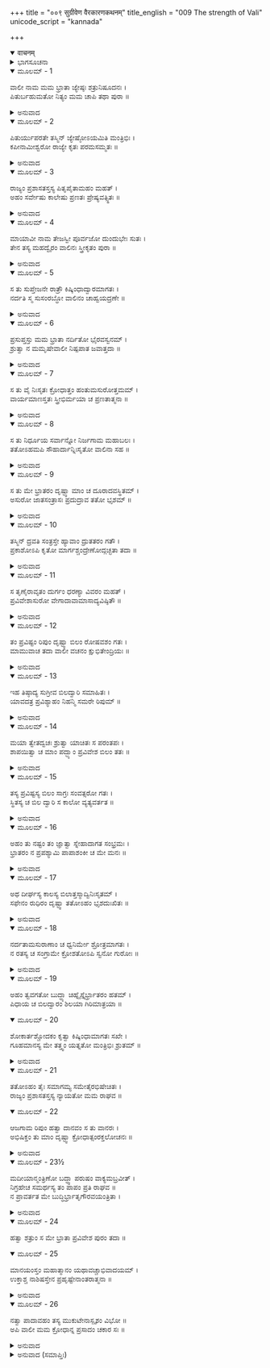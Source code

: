 +++
title = "००९ सुग्रीवेण वैरकारणकथनम्"
title_english = "009 The strength of Vali"
unicode_script = "kannada"

+++
<details open><summary>वाचनम्</summary>

<div class="audioEmbed"  caption="श्रीराम-हरिसीताराममूर्ति-घनपाठिभ्यां वचनम्" src="https://archive.org/download/Ramayana-recitation-Sriram-harisItArAmamUrti-Ghanapaati-v2/Kanda_4/Kanda_4_KSK-009-Sugreevena_Vairakarana_Kathanam_0.mp3"></div>
</details>



<details><summary>ಭಾಗಸೂಚನಾ</summary>

ಸುಗ್ರೀವನು ವಾಲಿಯೊಂದಿಗೆ ಉಂಟಾದ ವೈರದ ಕಾರಣವನ್ನು ಶ್ರೀರಾಮಚಂದ್ರನಿಗೆ ತಿಳಿಸಿದುದು
</details>

<details open><summary>ಮೂಲಮ್ - 1</summary>

ವಾಲೀ ನಾಮ ಮಮ ಭ್ರಾತಾ ಜ್ಯೇಷ್ಠಃ ಶತ್ರುನಿಷೂದನಃ ।  
ಪಿತುರ್ಬಹುಮತೋ ನಿತ್ಯಂ ಮಮ ಚಾಪಿ ತಥಾ ಪುರಾ ॥
</details>

<details><summary>ಅನುವಾದ</summary>

ರಘುನಂದನ! ವಾಲಿಯು ನನಗೆ ಅಣ್ಣನಾಗಿದ್ದಾನೆ. ಅವನಲ್ಲಿ ಶತ್ರುಗಳನ್ನು ಸಂಹರಿಸುವ ಶಕ್ತಿಯಿದೆ. ನನ್ನ ತಂದೆ ಋಕ್ಷರಾಜರೂ ಅವನನ್ನು ಬಹಳ ಪ್ರೀತಿಸುತ್ತಿದ್ದರು. ವೈರಕ್ಕಿಂತ ಮೊದಲು ನನ್ನ ಮನಸ್ಸಿನಲ್ಲಿಯೂ ಅವನ ಕುರಿತು ಆದರವಿತ್ತು.॥1॥
</details>

<details open><summary>ಮೂಲಮ್ - 2</summary>

ಪಿತುರ್ಯುಪರತೇ ತಸ್ಮಿನ್ ಜ್ಯೇಷ್ಠೋಽಯಮಿತಿ ಮಂತ್ರಿಭಿಃ ।  
ಕಪೀನಾಮೀಶ್ವರೋ ರಾಜ್ಯೇ ಕೃತಃ ಪರಮಸಮ್ಮತಃ ॥
</details>

<details><summary>ಅನುವಾದ</summary>

ತಂದೆಯವರು ಗತಿಸಿದ ಬಳಿಕ ಮಂತ್ರಿಗಳು ಅವನು ಹಿರಿಯವನೆಂದು ತಿಳಿದು ವಾನರರಿಗೆ ರಾಜನಾಗಿಸಿದರು. ಅವನು ಎಲ್ಲರಿಗೆ ತುಂಬಾ ಪ್ರಿಯನಾಗಿದ್ದನು. ಅದಕ್ಕಾಗಿ ಕಿಷ್ಕಿಂಧೆಯ ರಾಜ್ಯದಲ್ಲಿ ಪ್ರತಿಷ್ಠಾಪಿತನಾಗಿದ್ದನು.॥2॥
</details>

<details open><summary>ಮೂಲಮ್ - 3</summary>

ರಾಜ್ಯಂ ಪ್ರಶಾಸತಸ್ತಸ್ಯ ಪಿತೃಪೈತಾಮಹಂ ಮಹತ್ ।  
ಅಹಂ ಸರ್ವೇಷು ಕಾಲೇಷು ಪ್ರಣತಃ ಪ್ರೇಷ್ಯವತ್ಸ್ಥಿತಃ ॥
</details>

<details><summary>ಅನುವಾದ</summary>

ಅವನು ತಂದೆ-ತಾತಂದಿರ ವಿಶಾಲ ರಾಜ್ಯವನ್ನು ಆಳತೊಡಗಿದನು ಮತ್ತು ನಾನು ಎಲ್ಲ ಸಮಯದಲ್ಲಿ ವಿನೀತ ಭಾವದಿಂದ ದಾಸನಂತೆ ಅವನ ಸೇವೆಯಲ್ಲಿ ಇರತೊಡಗಿದೆ.॥3॥
</details>

<details open><summary>ಮೂಲಮ್ - 4</summary>

ಮಾಯಾವೀ ನಾಮ ತೇಜಸ್ವೀ ಪೂರ್ವಜೋ ದುಂದುಭೇಃ ಸುತಃ ।  
ತೇನ ತಸ್ಯ ಮಹದ್ವೈರಂ ವಾಲಿನಃ ಸ್ತ್ರೀಕೃತಂ ಪುರಾ ॥
</details>

<details><summary>ಅನುವಾದ</summary>

ಆ ದಿನಗಳಲ್ಲಿ ಮಾಯಾವೀ ಎಂಬ ಒಬ್ಬ ತೇಜಸ್ವೀ ದಾನವನಿದ್ದನು. ಅವನು ಮಯನೆಂಬ ದಾನವನ ಪುತ್ರನೂ, ದುಂದುಭಿಯ ಅಣ್ಣನೂ ಆಗಿದ್ದನು. ಅವನೊಂದಿಗೆ ವಾಲಿಗೆ ಸ್ತ್ರೀಯ ಕಾರಣದಿಂದ ಭಾರಿ ವೈರ ಉಂಟಾಗಿತ್ತು.॥4॥
</details>

<details open><summary>ಮೂಲಮ್ - 5</summary>

ಸ ತು ಸುಪ್ತೇಜನೇ ರಾತ್ರೌ ಕಿಷ್ಕಿಂಧಾದ್ವಾರಮಾಗತಃ ।  
ನರ್ದತಿ ಸ್ಮ ಸುಸಂರಬ್ಧೋ ವಾಲಿನಂ ಚಾಹ್ವಯದ್ರಣೇ ॥
</details>

<details><summary>ಅನುವಾದ</summary>

ಒಂದು ದಿನ ಅರ್ಧರಾತ್ರೆಯಲ್ಲಿ ಎಲ್ಲರೂ ಮಲಗಿದ್ದಾಗ ಮಾಯಾವಿಯು ಕಿಷ್ಕಿಂಧೆಯ ಬಾಗಿಲಿಗೆ ಬಂದು, ಕ್ರೋಧಗೊಂಡು ಗರ್ಜಿಸಿ, ವಾಲಿಯನ್ನು ಯುದ್ಧಕ್ಕಾಗಿ ಆಹ್ವಾನಿಸಿದನು.॥5॥
</details>

<details open><summary>ಮೂಲಮ್ - 6</summary>

ಪ್ರಸುಪ್ತಸ್ತು ಮಮ ಭ್ರಾತಾ ನರ್ದಿತೋ ಭೈರವಸ್ವನಮ್ ।  
ಶ್ರುತ್ವಾ ನ ಮಮೃಷೇವಾಲೀ ನಿಷ್ಪಪಾತ ಜವಾತ್ತದಾ ॥
</details>

<details><summary>ಅನುವಾದ</summary>

ಆಗ ನನ್ನ ಅಣ್ಣ ಮಲಗಿದ್ದನು. ದಾನವನ ಭೈರವನಾದ ಕೇಳಿ ನಿದ್ದೆಯಿಂದ ಎಚ್ಚರಗೊಂಡನು. ಆ ರಾಕ್ಷಸನ ಆಹ್ವಾನ ಅವನಿಂದ ಸಹಿಸಲಾಗಲಿಲ್ಲ; ಆದ್ದರಿಂದ ಅವನು ತತ್ಕ್ಷಣ ವೇಗವಾಗಿ ಅರಮನೆಯಿಂದ ಹೊರಟನು.॥6॥
</details>

<details open><summary>ಮೂಲಮ್ - 7</summary>

ಸ ತು ವೈ ನಿಃಸೃತಃ ಕ್ರೋಧಾತ್ತಂ ಹಂತುಮಸುರೋತ್ತಮಮ್ ।  
ವಾರ್ಯಮಾಣಸ್ತತಃ ಸ್ತ್ರೀಭಿರ್ಮಯಾ ಚ ಪ್ರಣತಾತ್ಮನಾ ॥
</details>

<details><summary>ಅನುವಾದ</summary>

ಅವನು ಕ್ರೋಧಗೊಂಡು ಆ ಶ್ರೇಷ್ಠ ಅಸುರನನ್ನು ಕೊಲ್ಲಲು ಹೊರಟಾಗ ನಾನು ಹಾಗೂ ಅಂತಃಪುರದ ಸ್ತ್ರೀಯರು ಕಾಲುಹಿಡಿದು ಹೋಗದಿರಲು ತಡೆದೆವು.॥7॥
</details>

<details open><summary>ಮೂಲಮ್ - 8</summary>

ಸ ತು ನಿರ್ಧೂಯ ಸರ್ವಾನ್ನೋ ನಿರ್ಜಗಾಮ ಮಹಾಬಲಃ ।  
ತತೋಽಹಮಪಿ ಸೌಹಾರ್ದಾನ್ನಿಃಸೃತೋ ವಾಲಿನಾ ಸಹ ॥
</details>

<details><summary>ಅನುವಾದ</summary>

ಆದರೆ ಮಹಾಬಲಿ ವಾಲಿಯು ನಮ್ಮೆಲ್ಲರನ್ನು ತಳ್ಳಿ ಹೊರಟುಬಿಟ್ಟನು, ಆಗ ನಾನೂ ಸ್ನೇಹವಶ ವಾಲಿಯೊಂದಿಗೇ ಹೊರಗೆ ಹೊರಟೆ.॥8॥
</details>

<details open><summary>ಮೂಲಮ್ - 9</summary>

ಸ ತು ಮೇ ಭ್ರಾತರಂ ದೃಷ್ಟ್ವಾ ಮಾಂ ಚ ದೂರಾದವಸ್ಥಿತಮ್ ।  
ಅಸುರೋ ಜಾತಸಂತ್ರಾಸಃ ಪ್ರದುದ್ರಾವ ತತೋ ಭೃಶಮ್ ॥
</details>

<details><summary>ಅನುವಾದ</summary>

ಆ ಅಸುರನು ನನ್ನ ಅಣ್ಣನನ್ನು ನೋಡಿದನು ಮತ್ತು ಸ್ವಲ್ಪ ದೂರದಲ್ಲಿದ್ದ ನನ್ನ ಮೇಲೆಯೂ ಅವನ ದೃಷ್ಟಿಬಿತ್ತು. ಮತ್ತೆ ಅವನು ಭಯದಿಂದ ನಡುಗಿ ಜೋರಾಗಿ ಓಡಿದನು.॥9॥
</details>

<details open><summary>ಮೂಲಮ್ - 10</summary>

ತಸ್ಮಿನ್ ದ್ರವತಿ ಸಂತ್ರಸ್ತೇ ಹ್ಯಾವಾಂ ದ್ರುತತರಂ ಗತೌ ।  
ಪ್ರಕಾಶೋಽಪಿ ಕೃತೋ ಮಾರ್ಗಶ್ಚಂದ್ರೇಣೋದ್ಗಚ್ಛತಾ ತದಾ ॥
</details>

<details><summary>ಅನುವಾದ</summary>

ಅವನು ಭಯಗೊಂಡು ಓಡಿದಾಗ ನಾವಿಬ್ಬರೂ ವೇಗವಾಗಿ ಅವನನ್ನು ಹಿಂಬಾಲಿಸಿದೆವು. ಆಗ ಉದಯಿಸಿದ ಚಂದ್ರನೂ ನಮ್ಮ ಮಾರ್ಗವನ್ನು ಪ್ರಕಾಶಿಸುತ್ತಿದ್ದನು.॥10॥
</details>

<details open><summary>ಮೂಲಮ್ - 11</summary>

ಸ ತೃಣೈರಾವೃತಂ ದುರ್ಗಂ ಧರಣ್ಯಾ ವಿವರಂ ಮಹತ್ ।  
ಪ್ರವಿವೇಶಾಸುರೋ ವೇಗಾದಾವಾಮಾಸಾದ್ಯವಿಷ್ಠಿತೌ ॥
</details>

<details><summary>ಅನುವಾದ</summary>

ಮುಂದೆ ಹೋದಾಗ ಅಲ್ಲಿ ಒಂದು ದೊಡ್ಡ ಗುಹೆ ಇತ್ತು. ಅದು ಗಿಡ-ಹುಲ್ಲಿನಿಂದ ಮುಚ್ಚಿಹೋಗಿತ್ತು. ಪ್ರವೇಶಿಸಲು ಅತ್ಯಂತ ಕಠಿಣವಾದ ಆ ಗುಹೆಯನ್ನು ಅಸುರನು ಹೊಕ್ಕನು. ಅಲ್ಲಿಗೆ ತಲುಪಿ ನಾವಿಬ್ಬರೂ ನಿಂತುಬಿಟ್ಟೆವು.॥11॥
</details>

<details open><summary>ಮೂಲಮ್ - 12</summary>

ತಂ ಪ್ರವಿಷ್ಟಂ ರಿಪುಂ ದೃಷ್ಟ್ವಾ ಬಿಲಂ ರೋಷವಶಂ ಗತಃ ।  
ಮಾಮುವಾಚ ತದಾ ವಾಲೀ ವಚನಂ ಕ್ಷುಭಿತೇಂದ್ರಿಯಃ ॥
</details>

<details><summary>ಅನುವಾದ</summary>

ಶತ್ರುವು ಬಿಲದೊಳಗೆ ನುಗ್ಗಿರುವುದನ್ನು ನೋಡಿ ವಾಲಿಗೆ ಅಸೀಮ ಕ್ರೋಧ ಉಂಟಾಯಿತು. ಅವನ ಎಲ್ಲ ಇಂದ್ರಿಯಗಳು ಕ್ಷುಬ್ಧವಾಗಿ ನನ್ನಲ್ಲಿ ಹೀಗೆ ಹೇಳಿದನು.॥12॥
</details>

<details open><summary>ಮೂಲಮ್ - 13</summary>

ಇಹ ತಿಷ್ಠಾದ್ಯ ಸುಗ್ರೀವ ಬಿಲದ್ವಾರಿ ಸಮಾಹಿತಃ ।  
ಯಾವದತ್ರ ಪ್ರವಿಶ್ಯಾಹಂ ನಿಹನ್ಮಿ ಸಮರೇ ರಿಪುಮ್ ॥
</details>

<details><summary>ಅನುವಾದ</summary>

ಸುಗ್ರೀವ! ನಾನು ಈ ಬಿಲದೊಳಗೆ ಪ್ರವೇಶಿಸಿ ಯುದ್ಧದಲ್ಲಿ ಶತ್ರುವನ್ನು ಕೊಲ್ಲುವವರೆಗೆ ನೀನು ಇಲ್ಲೇ ಬಾಗಿಲಲ್ಲಿ ಎಚ್ಚರವಾಗಿ ನಿಂತಿರು.॥13॥
</details>

<details open><summary>ಮೂಲಮ್ - 14</summary>

ಮಯಾ ತ್ವೇತದ್ವಚಃ ಶ್ರುತ್ವಾ ಯಾಚಿತಃ ಸ ಪರಂತಪಃ ।  
ಶಾಪಯಿತ್ವಾ ಚ ಮಾಂ ಪದ್ಭ್ಯಾಂ ಪ್ರವಿವೇಶ ಬಿಲಂ ತತಃ ॥
</details>

<details><summary>ಅನುವಾದ</summary>

ಈ ಮಾತನ್ನು ಕೇಳಿ ನಾನು ಪರಂತಪ ವಾಲಿಯಲ್ಲಿ ನಾನು ಜೊತೆಗೆ ಬರುವುದಾಗಿ ಪ್ರಾರ್ಥಿಸಿದೆ, ಆದರೆ ಅವನು ತನ್ನ ಚರಣಗಳ ಆಣೆಯಿಟ್ಟು ಒಬ್ಬಂಟಿಗನಾಗಿ ಬಿಲದಲ್ಲಿ ನುಗ್ಗಿದನು.॥14॥
</details>

<details open><summary>ಮೂಲಮ್ - 15</summary>

ತಸ್ಯ ಪ್ರವಿಷ್ಟಸ್ಯ ಬಿಲಂ ಸಾಗ್ರಃ ಸಂವತ್ಸರೋ ಗತಃ ।  
ಸ್ಥಿತಸ್ಯ ಚ ಬಿಲ ದ್ವಾರಿ ಸ ಕಾಲೋ ವ್ಯತ್ಯವರ್ತತ ॥
</details>

<details><summary>ಅನುವಾದ</summary>

ಬಿಲದೊಳಗೆ ಹೋದ ಅವನಿಗೆ ಒಂದು ವರ್ಷಕ್ಕಿಂತಲೂ ಹೆಚ್ಚು ಸಮಯ ಕಳೆದುಹೋಯಿತು. ಬಿಲದ ಬಾಗಿಲಲ್ಲಿ ನಿಂತ ನನಗೂ ಅಷ್ಟೇ ಸಮಯ ಕಳೆಯಿತು.॥15॥
</details>

<details open><summary>ಮೂಲಮ್ - 16</summary>

ಅಹಂ ತು ನಷ್ಟಂ ತಂ ಜ್ಞಾತ್ವಾ ಸ್ನೇಹಾದಾಗತ ಸಂಭ್ರಮಃ ।  
ಭ್ರಾತರಂ ನ ಪ್ರಪಶ್ಯಾಮಿ ಪಾಪಾಶಂಕೀ ಚ ಮೇ ಮನಃ ॥
</details>

<details><summary>ಅನುವಾದ</summary>

ಇಷ್ಟು ದಿನಗಳವರೆಗೆ ನನಗೆಅಣ್ಣನು ಕಾಣಿಸದಿದ್ದಾಗ ನನ್ನ ಅಣ್ಣನು ಗುಹೆಯಲ್ಲೇ ಎಲ್ಲೋ ಕಳೆದುಹೋದ ಎಂದು ತಿಳಿದು, ಆಗ ಭ್ರಾತೃಸ್ನೇಹದಿಂದಾಗಿ ನನ್ನ ಹೃದಯ ವ್ಯಾಕುಲಗೊಂಡಿತು. ನನ್ನ ಮನಸ್ಸಿನಲ್ಲೇ ಅವನು ಸತ್ತುಹೋಗಿರಬಹುದೆಂಬ ಆಶಂಕೆ ಉಂಟಾಗತೊಡಗಿತು.॥16॥
</details>

<details open><summary>ಮೂಲಮ್ - 17</summary>

ಅಥ ದೀರ್ಘಸ್ಯ ಕಾಲಸ್ಯ ಬಿಲಾತ್ತಸ್ಮಾದ್ವಿನಿಃಸೃತಮ್ ।  
ಸಫೇನಂ ರುಧಿರಂ ದೃಷ್ಟ್ವಾ ತತೋಽಹಂ ಭೃಶದುಃಖಿತಃ ॥
</details>

<details><summary>ಅನುವಾದ</summary>

ಅನಂತರ ಬಹಳ ಸಮಯದ ಬಳಿಕ ಆ ಬಿಲದಿಂದ ನೊರೆಸಹಿತ ರಕ್ತದ ಪ್ರವಾಹವೇ ಹೊರಟಿತು. ಅದನ್ನು ನೋಡಿ ನಾನು ಬಹಳ ದುಃಖಿತನಾದೆನು.॥17॥
</details>

<details open><summary>ಮೂಲಮ್ - 18</summary>

ನರ್ದತಾಮಸುರಾಣಾಂ ಚ ಧ್ವನಿರ್ಮೇ ಶ್ರೋತ್ರಮಾಗತಃ ।  
ನ ರತಸ್ಯ ಚ ಸಂಗ್ರಾಮೇ ಕ್ರೋಶತೋಽಪಿ ಸ್ವನೋ ಗುರೋಃ ॥
</details>

<details><summary>ಅನುವಾದ</summary>

ಇಷ್ಟರಲ್ಲಿ, ಗರ್ಜಿಸುವ ಅಸುರರ ಶಬ್ದವೂ ನನ್ನ ಕಿವಿಗೆ ಬಿತ್ತು. ಯುದ್ಧದಲ್ಲಿ ತೊಡಗಿದ ನನ್ನ ಅಣ್ಣನೂ ಗರ್ಜಿಸುತ್ತಿದ್ದನು, ಆದರೆ ಅವನ ದನಿ ನಾನು ಕೇಳಲಿಲ್ಲ.॥18॥
</details>

<details open><summary>ಮೂಲಮ್ - 19</summary>

ಅಹಂ ತ್ವವಗತೋ ಬುದ್ಧ್ಯಾ ಚಿಹ್ನೈಸ್ತೈರ್ಭ್ರಾತರಂ ಹತಮ್ ।  
ಪಿಧಾಯ ಚ ಬಿಲದ್ವಾರಂ ಶಿಲಯಾ ಗಿರಿಮಾತ್ರಯಾ ॥
</details>

<details open><summary>ಮೂಲಮ್ - 20</summary>

ಶೋಕಾರ್ತಶ್ಚೋದಕಂ ಕೃತ್ವಾ ಕಿಷ್ಕಿಂಧಾಮಾಗತಃ ಸಖೇ ।  
ಗೂಹಮಾನಸ್ಯ ಮೇ ತತ್ತ್ವಂ ಯತ್ನತೋ ಮಂತ್ರಿಭಿಃ ಶ್ರುತಮ್ ॥
</details>

<details><summary>ಅನುವಾದ</summary>

ಇದೆಲ್ಲ ಚಿಹ್ನೆಗಳನ್ನು ನೋಡಿ ಬುದ್ದಿಯಿಂದ ವಿಚಾರಮಾಡಿ, ನನ್ನ ಅಣ್ಣನು ಸತ್ತು ಹೋದನು ಎಂಬ ನಿಶ್ಚಯಕ್ಕೆ ಬಂದೆ. ಮತ್ತೆ ಆ ಗುಹೆಯ ಬಾಗಿಲಲ್ಲಿ ನಾನು ಪರ್ವತದಂತಹ ಒಂದು ಬಂಡೆಯನ್ನು ಇರಿಸಿ ಅದನ್ನು ಮುಚ್ಚಿ ಅಣ್ಣನಿಗೆ ಜಲಾಂಜಲಿಯನ್ನಿತ್ತು, ಶೋಕದಿಂದ ವ್ಯಾಕುಲನಾದ ನಾನು ಕಿಷ್ಕೆಂಧೆಗೆ ಮರಳಿ ಬಂದೆ. ಸಖನೇ! ನಾನು ಈ ಯಥಾರ್ಥವಾದ ಮಾತನ್ನು ಮರೆಮಾಡಿದ್ದರೂ ಮಂತ್ರಿಗಳು ಅದನ್ನು ಕೇಳಿಕೊಂಡರು.॥19-20॥
</details>

<details open><summary>ಮೂಲಮ್ - 21</summary>

ತತೋಽಹಂ ತೈಃ ಸಮಾಗಮ್ಯ ಸಮೇತೈರಭಿಷೇಚಿತಃ ।  
ರಾಜ್ಯಂ ಪ್ರಶಾಸತಸ್ತಸ್ಯ ನ್ಯಾಯತೋ ಮಮ ರಾಘವ ॥
</details>

<details open><summary>ಮೂಲಮ್ - 22</summary>

ಆಜಗಾಮ ರಿಪುಂ ಹತ್ವಾ ದಾನವಂ ಸ ತು ವಾನರಃ ।  
ಅಭಿಷಿಕ್ತಂ ತು ಮಾಂ ದೃಷ್ಟ್ವಾ ಕ್ರೋಧಾತ್ಸಂರಕ್ತಲೋಚನಃ ॥
</details>

<details><summary>ಅನುವಾದ</summary>

ಆಗ ಅವರೆಲ್ಲರೂ ಸೇರಿ ನನಗೆ ರಾಜ್ಯದ ಪಟ್ಟ ಕಟ್ಟಿದರು. ರಘುನಂದನ! ನಾನು ನ್ಯಾಯೋಚಿತ ರಾಜ್ಯವನ್ನು ಆಳತೊಡಗಿದೆ. ಇದೇ ಸಮಯದಲ್ಲಿ ತನ್ನ ಶತ್ರುವಾದ ದಾನವನನ್ನು ಕೊಂದು ವಾನರರಾಜ ವಾಲಿಯು ಮರಳಿದನು. ರಾಜನಾಗಿ ಪಟ್ಟಾಭಿಷಿಕ್ತನಾದ ನನ್ನನ್ನು ನೋಡಿ ಅವನ ಕಣ್ಣುಗಳು ಕೆಂಪಾದವು.॥21-22॥
</details>

<details open><summary>ಮೂಲಮ್ - 23½</summary>

ಮದೀಯಾನ್ಮಂತ್ರಿಣೋ ಬದ್ಧ್ವಾ ಪರುಷಂ ವಾಕ್ಯಮಬ್ರವೀತ್ ।  
ನಿಗ್ರಹೇಚ ಸಮರ್ಥಸ್ಯ ತಂ ಪಾಪಂ ಪ್ರತಿ ರಾಘವ ॥  
ನ ಪ್ರಾವರ್ತತ ಮೇ ಬುದ್ಧಿರ್ಭ್ರಾತೃಗೌರವಯಂತ್ರಿತಾ ।
</details>

<details><summary>ಅನುವಾದ</summary>

ನನ್ನ ಮಂತ್ರಿಗಳು ಅವನನ್ನು ಬಂಧಿಸಿದರು ಹಾಗೂ ಅವನಿಗೆ ಕಠೋರ ಮಾತುಗಳನ್ನಾಡಿದರು. ರಘುವೀರ! ನಾನು ಸ್ವತಃ ಆ ಪಾಪಿಯನ್ನು ಬಂಧಿಸಲು ಸಮರ್ಥನಾಗಿದ್ದರೂ ಅಣ್ಣನ ಕುರಿತು ಗುರುಭಾವವಿದ್ದುದರಿಂದ ನನ್ನ ಬುದ್ಧಿಯಲ್ಲಿ ಅಂತಹ ವಿಚಾರ ಬಂದಿಲ್ಲ.॥23½॥
</details>

<details open><summary>ಮೂಲಮ್ - 24</summary>

ಹತ್ವಾ ಶತ್ರುಂ ಸ ಮೇ ಭ್ರಾತಾ ಪ್ರವಿವೇಶ ಪುರಂ ತದಾ ॥
</details>

<details open><summary>ಮೂಲಮ್ - 25</summary>

ಮಾನಯಂಸ್ತಂ ಮಹಾತ್ಮಾನಂ ಯಥಾವಚ್ಚಾಭಿವಾದಯಮ್ ।  
ಉಕ್ತಾಶ್ಚ ನಾಶಿಷಸ್ತೇನ  ಪ್ರಹೃಷ್ಟೇನಾಂತರಾತ್ಮನಾ ॥
</details>

<details><summary>ಅನುವಾದ</summary>

ಹೀಗೆ ಶತ್ರುವನ್ನು ವಧಿಸಿ ನನ್ನ ಅಣ್ಣನು ಆಗ ನಗರವನ್ನು ಪ್ರವೇಶಿಸಿದನು. ಆ ಮಹಾತ್ಮನನ್ನು ಸಮ್ಮಾನಿಸುತ್ತಾ ನಾನು ಯಥೋಚಿತವಾಗಿ ಅವನ ಚರಣಗಳಲ್ಲಿ ತಲೆ ಬಾಗಿದರೂ ಅವನು ಸಂತೋಷವಾಗಿ ನನ್ನನ್ನು ಆಶೀರ್ವದಿಸಲಿಲ್ಲ.॥24-25॥
</details>

<details open><summary>ಮೂಲಮ್ - 26</summary>

ನತ್ವಾ ಪಾದಾವಹಂ ತಸ್ಯ ಮುಕುಟೇನಾಸ್ಪೃಶಂ ವಿಭೋ ॥  
ಅಪಿ ವಾಲೀ ಮಮ ಕ್ರೋಧಾನ್ನ ಪ್ರಸಾದಂ ಚಕಾರ ಸಃ ॥
</details>

<details><summary>ಅನುವಾದ</summary>

ಪ್ರಭೋ! ನಾನು ಅಣ್ಣನ ಎದುರು ಬಾಗಿ ಮುಕುಟಸಹಿತ ಅವನ ಚರಣಗಳನ್ನು ಸ್ಪರ್ಶಿಸಿದರೂ ಕ್ರೋಧದಿಂದ ವಾಲಿಯು ನನ್ನ ಮೇಲೆ ಸಂತೋಷಗೊಳ್ಳಲಿಲ್ಲ.॥26॥
</details>

<details><summary>ಅನುವಾದ (ಸಮಾಪ್ತಿಃ)</summary>

ಶ್ರೀ ವಾಲ್ಮೀಕಿವಿರಚಿತ ಆರ್ಷರಾಮಾಯಣ ಆದಿಕಾವ್ಯದ ಕಿಷ್ಕಿಂಧಾಕಾಂಡದ ಒಂಭತ್ತನೆಯ ಸರ್ಗ ಸಂಪೂರ್ಣವಾಯಿತು.॥9॥
</details>
